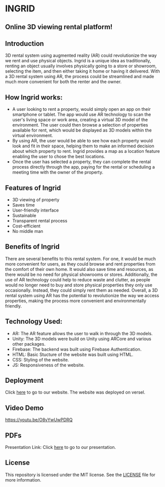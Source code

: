# INGRID
## Online 3D viewing rental platform!

## Introduction
3D rental system using augmented reality (AR) could revolutionize the way we rent and use physical objects. Ingrid is a unique idea as traditionally, renting an object usually involves physically going to a store or showroom, selecting the item, and then either taking it home or having it delivered. With a 3D rental system using AR, the process could be streamlined and made much more convenient for both the renter and the owner.

## How Ingrid works:
* A user looking to rent a property, would simply open an app on their smartphone or tablet. The app would use AR technology to scan the user's living space or work area, creating a virtual 3D model of the environment. The user could then browse a selection of properties available for rent, which would be displayed as 3D models within the virtual environment.
* By using AR, the user would be able to see how each property would look and fit in their space, helping them to make an informed decision about which property to rent. Ingrid provides a map as a location feature enabling the user to chose the best locations.
* Once the user has selected a property, they can complete the rental process directly through the app, paying for the rental or scheduling a meeting time with the owner of the property.

## Features of Ingrid
* 3D viewing of property
* Saves time
* User-friendly interface
* Sustainable
* Transparent rental process
* Cost-efficient
* No middle man

## Benefits of Ingrid
There are several benefits to this rental system. For one, it would be much more convenient for users, as they could browse and rent properties from the comfort of their own home. It would also save time and resources, as there would be no need for physical showrooms or stores. Additionally, the use of AR technology could help to reduce waste and clutter, as people would no longer need to buy and store physical properties they only use occasionally. Instead, they could simply rent them as needed. 
Overall, a 3D rental system using AR has the potential to revolutionize the way we access properties, making the process more convenient and environmentally friendly.

## Technology Used:
* AR: The AR feature allows the user to walk in through the 3D models.
* Unity:  The 3D models were build on Unity using ARCore and various other packages.
* Firebase: The backend was built using Firebase Authentication.
* HTML: Basic Stucture of the website was built using HTML.
* CSS: Styling of the website.
* JS: Responsiveness of the website.

## Deployment
Click [here](https://polaroid-ingrid.vercel.app/) to go to our website.
The website was deployed on versel.

## Video Demo
https://youtu.be/O8vYwUwPDRQ

## PDFs
Presentation Link: Click [here](https://www.canva.com/design/DAFWcepYfp4/djuvhLjHUa4EJkOVAUSYaQ/edit) to go to our presentation.

## License
This repository is licensed under the MIT license. See the [LICENSE](https://github.com/singhalshreya/Polaroid_Ingrid/blob/main/LICENSE) file for more information.
